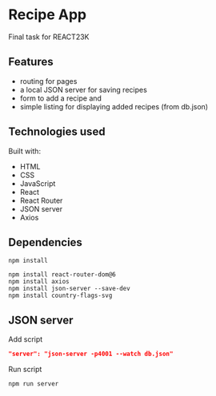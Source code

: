 # Recipe App

Final task for REACT23K

## Features

- routing for pages
- a local JSON server for saving recipes
- form to add a recipe and
- simple listing for displaying added recipes (from db.json)

## Technologies used

Built with:

- HTML
- CSS
- JavaScript
- React
- React Router
- JSON server
- Axios

## Dependencies

```
npm install
```

```
npm install react-router-dom@6
npm install axios
npm install json-server --save-dev
npm install country-flags-svg
```

## JSON server

Add script

```json
"server": "json-server -p4001 --watch db.json"
```

Run script

```
npm run server
```
